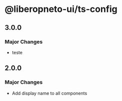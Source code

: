 # @liberopneto-ui/ts-config

## 3.0.0

### Major Changes

- teste

## 2.0.0

### Major Changes

- Add display name to all components
